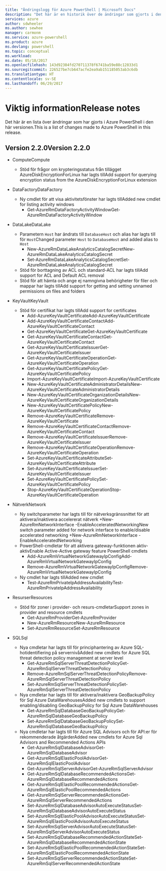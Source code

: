 ```yaml
---
title: "Ändringslogg för Azure PowerShell | Microsoft Docs"
description: "Det här är en historik över de ändringar som gjorts i den senaste versionen av Azure PowerShell."
services: azure
author: sdwheeler
ms.author: sewhee
manager: carmonm
ms.service: azure-powershell
ms.product: azure
ms.devlang: powershell
ms.topic: conceptual
ms.workload: 
ms.date: 05/18/2017
ms.openlocfilehash: 143d92384fd270711378f6741ba59e88c12833d1
ms.sourcegitcommit: 226527be7cb647acfe2ea9ab151185053ab3c6db
ms.translationtype: HT
ms.contentlocale: sv-SE
ms.lasthandoff: 06/29/2017
---
```

# <span data-ttu-id="14da0-103">Viktig information</span><span class="sxs-lookup"><span data-stu-id="14da0-103">Release notes</span></span>
<a id="release-notes" class="xliff"></a>

<span data-ttu-id="14da0-104">Det här är en lista över ändringar som har gjorts i Azure PowerShell i den här versionen.</span><span class="sxs-lookup"><span data-stu-id="14da0-104">This is a list of changes made to Azure PowerShell in this release.</span></span>

## <span data-ttu-id="14da0-105">Version 2.2.0</span><span class="sxs-lookup"><span data-stu-id="14da0-105">Version 2.2.0</span></span>
<a id="version-220" class="xliff"></a>
* <span data-ttu-id="14da0-106">Compute</span><span class="sxs-lookup"><span data-stu-id="14da0-106">Compute</span></span>
  - <span data-ttu-id="14da0-107">Stöd för frågor om krypteringsstatus från tillägget AzureDiskEncryptionForLinux har lagts till</span><span class="sxs-lookup"><span data-stu-id="14da0-107">Add support for querying encryption status from the AzureDiskEncryptionForLinux extension</span></span>
* <span data-ttu-id="14da0-108">DataFactory</span><span class="sxs-lookup"><span data-stu-id="14da0-108">DataFactory</span></span>
  - <span data-ttu-id="14da0-109">Ny cmdlet för att visa aktivitetsfönster har lagts till</span><span class="sxs-lookup"><span data-stu-id="14da0-109">Added new cmdlet for listing activity windows</span></span>
    + <span data-ttu-id="14da0-110">Get-AzureRmDataFactoryActivityWindow</span><span class="sxs-lookup"><span data-stu-id="14da0-110">Get-AzureRmDataFactoryActivityWindow</span></span>
* <span data-ttu-id="14da0-111">DataLake</span><span class="sxs-lookup"><span data-stu-id="14da0-111">DataLake</span></span>
  - <span data-ttu-id="14da0-112">Parametern `Host` har ändrats till `DatabaseHost` och alias har lagts till för `Host`</span><span class="sxs-lookup"><span data-stu-id="14da0-112">Changed parameter `Host` to `DatabaseHost` and added alias to `Host`</span></span>
    + <span data-ttu-id="14da0-113">New-AzureRmDataLakeAnalyticsCatalogSecret</span><span class="sxs-lookup"><span data-stu-id="14da0-113">New-AzureRmDataLakeAnalyticsCatalogSecret</span></span>
    + <span data-ttu-id="14da0-114">Set-AzureRmDataLakeAnalyticsCatalogSecret</span><span class="sxs-lookup"><span data-stu-id="14da0-114">Set-AzureRmDataLakeAnalyticsCatalogSecret</span></span>
  - <span data-ttu-id="14da0-115">Stöd för borttagning av ACL och standard-ACL har lagts till</span><span class="sxs-lookup"><span data-stu-id="14da0-115">Add support for ACL and Default ACL removal</span></span>
  - <span data-ttu-id="14da0-116">Stöd för att hämta och ange ej namngivna behörigheter för filer och mappar har lagts till</span><span class="sxs-lookup"><span data-stu-id="14da0-116">Add support for getting and setting unnamed permissions on files and folders</span></span>
* <span data-ttu-id="14da0-117">KeyVault</span><span class="sxs-lookup"><span data-stu-id="14da0-117">KeyVault</span></span>
  - <span data-ttu-id="14da0-118">Stöd för certifikat har lagts till</span><span class="sxs-lookup"><span data-stu-id="14da0-118">Add support for certificates</span></span>
    + <span data-ttu-id="14da0-119">Add-AzureKeyVaultCertificate</span><span class="sxs-lookup"><span data-stu-id="14da0-119">Add-AzureKeyVaultCertificate</span></span>
    + <span data-ttu-id="14da0-120">Add-AzureKeyVaultCertificateContact</span><span class="sxs-lookup"><span data-stu-id="14da0-120">Add-AzureKeyVaultCertificateContact</span></span>
    + <span data-ttu-id="14da0-121">Get-AzureKeyVaultCertificate</span><span class="sxs-lookup"><span data-stu-id="14da0-121">Get-AzureKeyVaultCertificate</span></span>
    + <span data-ttu-id="14da0-122">Get-AzureKeyVaultCertificateContact</span><span class="sxs-lookup"><span data-stu-id="14da0-122">Get-AzureKeyVaultCertificateContact</span></span>
    + <span data-ttu-id="14da0-123">Get-AzureKeyVaultCertificateIssuer</span><span class="sxs-lookup"><span data-stu-id="14da0-123">Get-AzureKeyVaultCertificateIssuer</span></span>
    + <span data-ttu-id="14da0-124">Get-AzureKeyVaultCertificateOperation</span><span class="sxs-lookup"><span data-stu-id="14da0-124">Get-AzureKeyVaultCertificateOperation</span></span>
    + <span data-ttu-id="14da0-125">Get-AzureKeyVaultCertificatePolicy</span><span class="sxs-lookup"><span data-stu-id="14da0-125">Get-AzureKeyVaultCertificatePolicy</span></span>
    + <span data-ttu-id="14da0-126">Import-AzureKeyVaultCertificate</span><span class="sxs-lookup"><span data-stu-id="14da0-126">Import-AzureKeyVaultCertificate</span></span>
    + <span data-ttu-id="14da0-127">New-AzureKeyVaultCertificateAdministratorDetails</span><span class="sxs-lookup"><span data-stu-id="14da0-127">New-AzureKeyVaultCertificateAdministratorDetails</span></span>
    + <span data-ttu-id="14da0-128">New-AzureKeyVaultCertificateOrganizationDetails</span><span class="sxs-lookup"><span data-stu-id="14da0-128">New-AzureKeyVaultCertificateOrganizationDetails</span></span>
    + <span data-ttu-id="14da0-129">New-AzureKeyVaultCertificatePolicy</span><span class="sxs-lookup"><span data-stu-id="14da0-129">New-AzureKeyVaultCertificatePolicy</span></span>
    + <span data-ttu-id="14da0-130">Remove-AzureKeyVaultCertificate</span><span class="sxs-lookup"><span data-stu-id="14da0-130">Remove-AzureKeyVaultCertificate</span></span>
    + <span data-ttu-id="14da0-131">Remove-AzureKeyVaultCertificateContact</span><span class="sxs-lookup"><span data-stu-id="14da0-131">Remove-AzureKeyVaultCertificateContact</span></span>
    + <span data-ttu-id="14da0-132">Remove-AzureKeyVaultCertificateIssuer</span><span class="sxs-lookup"><span data-stu-id="14da0-132">Remove-AzureKeyVaultCertificateIssuer</span></span>
    + <span data-ttu-id="14da0-133">Remove-AzureKeyVaultCertificateOperation</span><span class="sxs-lookup"><span data-stu-id="14da0-133">Remove-AzureKeyVaultCertificateOperation</span></span>
    + <span data-ttu-id="14da0-134">Set-AzureKeyVaultCertificateAttribute</span><span class="sxs-lookup"><span data-stu-id="14da0-134">Set-AzureKeyVaultCertificateAttribute</span></span>
    + <span data-ttu-id="14da0-135">Set-AzureKeyVaultCertificateIssuer</span><span class="sxs-lookup"><span data-stu-id="14da0-135">Set-AzureKeyVaultCertificateIssuer</span></span>
    + <span data-ttu-id="14da0-136">Set-AzureKeyVaultCertificatePolicy</span><span class="sxs-lookup"><span data-stu-id="14da0-136">Set-AzureKeyVaultCertificatePolicy</span></span>
    + <span data-ttu-id="14da0-137">Stop-AzureKeyVaultCertificateOperation</span><span class="sxs-lookup"><span data-stu-id="14da0-137">Stop-AzureKeyVaultCertificateOperation</span></span>
* <span data-ttu-id="14da0-138">Nätverk</span><span class="sxs-lookup"><span data-stu-id="14da0-138">Network</span></span>

  - <span data-ttu-id="14da0-139">Ny switchparameter har lagts till för nätverksgränssnittet för att aktivera/inaktivera accelererat nätverk +New-AzureRmNetworkInterface -EnableAcceleratedNetworking</span><span class="sxs-lookup"><span data-stu-id="14da0-139">New switch parameter added for network interface to enable/disable accelerated networking +New-AzureRmNetworkInterface -EnableAcceleratedNetworking</span></span>
  - <span data-ttu-id="14da0-140">PowerShell-cmdletar för att aktivera gateway-funktionen aktiv-aktiv</span><span class="sxs-lookup"><span data-stu-id="14da0-140">Enable Active-Active gateway feature PowerShell cmdlets</span></span>
    + <span data-ttu-id="14da0-141">Add-AzureRmVirtualNetworkGatewayIpConfig</span><span class="sxs-lookup"><span data-stu-id="14da0-141">Add-AzureRmVirtualNetworkGatewayIpConfig</span></span>
    + <span data-ttu-id="14da0-142">Remove-AzureRmVirtualNetworkGatewayIpConfig</span><span class="sxs-lookup"><span data-stu-id="14da0-142">Remove-AzureRmVirtualNetworkGatewayIpConfig</span></span>
  - <span data-ttu-id="14da0-143">Ny cmdlet har lagts till</span><span class="sxs-lookup"><span data-stu-id="14da0-143">Added new cmdlet</span></span>
    + <span data-ttu-id="14da0-144">Test-AzureRmPrivateIpAddressAvailability</span><span class="sxs-lookup"><span data-stu-id="14da0-144">Test-AzureRmPrivateIpAddressAvailability</span></span>
* <span data-ttu-id="14da0-145">Resurser</span><span class="sxs-lookup"><span data-stu-id="14da0-145">Resources</span></span>
  - <span data-ttu-id="14da0-146">Stöd för zoner i provider- och resurs-cmdletar</span><span class="sxs-lookup"><span data-stu-id="14da0-146">Support zones in provider and resource cmdlets</span></span>
    + <span data-ttu-id="14da0-147">Get-AzureRmProvider</span><span class="sxs-lookup"><span data-stu-id="14da0-147">Get-AzureRmProvider</span></span>
    + <span data-ttu-id="14da0-148">New-AzureRmResource</span><span class="sxs-lookup"><span data-stu-id="14da0-148">New-AzureRmResource</span></span>
    + <span data-ttu-id="14da0-149">Set-AzureRmResource</span><span class="sxs-lookup"><span data-stu-id="14da0-149">Set-AzureRmResource</span></span>
* <span data-ttu-id="14da0-150">SQL</span><span class="sxs-lookup"><span data-stu-id="14da0-150">Sql</span></span>
  - <span data-ttu-id="14da0-151">Nya cmdletar har lagts till för principhantering av Azure SQL-hotidentifiering på servernivå</span><span class="sxs-lookup"><span data-stu-id="14da0-151">Added new cmdlets for Azure SQL threat detection policy management at server level</span></span>
    + <span data-ttu-id="14da0-152">Get-AzureRmSqlServerThreatDetectionPolicy</span><span class="sxs-lookup"><span data-stu-id="14da0-152">Get-AzureRmSqlServerThreatDetectionPolicy</span></span>
    + <span data-ttu-id="14da0-153">Remove-AzureRmSqlServerThreatDetectionPolicy</span><span class="sxs-lookup"><span data-stu-id="14da0-153">Remove-AzureRmSqlServerThreatDetectionPolicy</span></span>
    + <span data-ttu-id="14da0-154">Set-AzureRmSqlServerThreatDetectionPolicy</span><span class="sxs-lookup"><span data-stu-id="14da0-154">Set-AzureRmSqlServerThreatDetectionPolicy</span></span>
  - <span data-ttu-id="14da0-155">Nya cmdletar har lagts till för aktivera/inaktivera GeoBackupPolicy för Sql Azure DataWarehouses</span><span class="sxs-lookup"><span data-stu-id="14da0-155">Added new cmdlets to support enabling/disabling GeoBackupPolicy for Sql Azure DataWarehouses</span></span>
    + <span data-ttu-id="14da0-156">Get-AzureRmSqlDatabaseGeoBackupPolicy</span><span class="sxs-lookup"><span data-stu-id="14da0-156">Get-AzureRmSqlDatabaseGeoBackupPolicy</span></span>
    + <span data-ttu-id="14da0-157">Set-AzureRmSqlDatabaseGeoBackupPolicy</span><span class="sxs-lookup"><span data-stu-id="14da0-157">Set-AzureRmSqlDatabaseGeoBackupPolicy</span></span>
  - <span data-ttu-id="14da0-158">Nya cmdletar har lagts till för Azure SQL Advisors och för API:er för rekommenderade åtgärder</span><span class="sxs-lookup"><span data-stu-id="14da0-158">Added new cmdlets for Azure Sql Advisors and Recommended Actions APIs</span></span>
    + <span data-ttu-id="14da0-159">Get-AzureRmSqlDatabaseAdvisor</span><span class="sxs-lookup"><span data-stu-id="14da0-159">Get-AzureRmSqlDatabaseAdvisor</span></span>
    + <span data-ttu-id="14da0-160">Get-AzureRmSqlElasticPoolAdvisor</span><span class="sxs-lookup"><span data-stu-id="14da0-160">Get-AzureRmSqlElasticPoolAdvisor</span></span>
    + <span data-ttu-id="14da0-161">Get-AzureRmSqlServerAdvisor</span><span class="sxs-lookup"><span data-stu-id="14da0-161">Get-AzureRmSqlServerAdvisor</span></span>
    + <span data-ttu-id="14da0-162">Get-AzureRmSqlDatabaseRecommendedActions</span><span class="sxs-lookup"><span data-stu-id="14da0-162">Get-AzureRmSqlDatabaseRecommendedActions</span></span>
    + <span data-ttu-id="14da0-163">Get-AzureRmSqlElasticPoolRecommendedActions</span><span class="sxs-lookup"><span data-stu-id="14da0-163">Get-AzureRmSqlElasticPoolRecommendedActions</span></span>
    + <span data-ttu-id="14da0-164">Get-AzureRmSqlServerRecommendedActions</span><span class="sxs-lookup"><span data-stu-id="14da0-164">Get-AzureRmSqlServerRecommendedActions</span></span>
    + <span data-ttu-id="14da0-165">Set-AzureRmSqlDatabaseAdvisorAutoExecuteStatus</span><span class="sxs-lookup"><span data-stu-id="14da0-165">Set-AzureRmSqlDatabaseAdvisorAutoExecuteStatus</span></span>
    + <span data-ttu-id="14da0-166">Set-AzureRmSqlElasticPoolAdvisorAutoExecuteStatus</span><span class="sxs-lookup"><span data-stu-id="14da0-166">Set-AzureRmSqlElasticPoolAdvisorAutoExecuteStatus</span></span>
    + <span data-ttu-id="14da0-167">Set-AzureRmSqlServerAdvisorAutoExecuteStatus</span><span class="sxs-lookup"><span data-stu-id="14da0-167">Set-AzureRmSqlServerAdvisorAutoExecuteStatus</span></span>
    + <span data-ttu-id="14da0-168">Set-AzureRmSqlDatabaseRecommendedActionState</span><span class="sxs-lookup"><span data-stu-id="14da0-168">Set-AzureRmSqlDatabaseRecommendedActionState</span></span>
    + <span data-ttu-id="14da0-169">Set-AzureRmSqlElasticPoolRecommendedActionState</span><span class="sxs-lookup"><span data-stu-id="14da0-169">Set-AzureRmSqlElasticPoolRecommendedActionState</span></span>
    + <span data-ttu-id="14da0-170">Set-AzureRmSqlServerRecommendedActionState</span><span class="sxs-lookup"><span data-stu-id="14da0-170">Set-AzureRmSqlServerRecommendedActionState</span></span>
